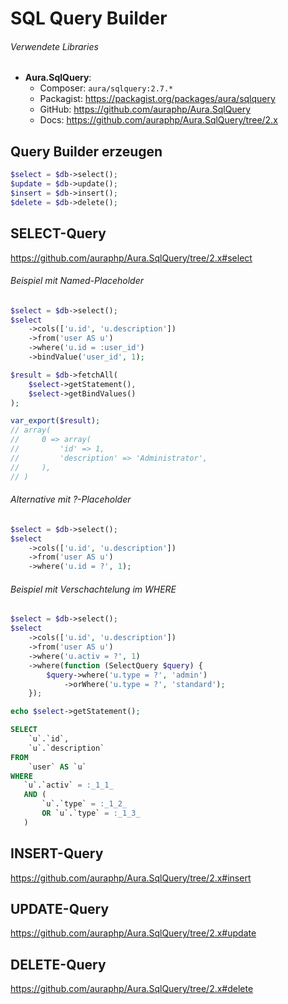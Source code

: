 # SQL Query Builder

###### Verwendete Libraries

* **Aura.SqlQuery**:
  * Composer: `aura/sqlquery:2.7.*`
  * Packagist: https://packagist.org/packages/aura/sqlquery
  * GitHub: https://github.com/auraphp/Aura.SqlQuery
  * Docs: https://github.com/auraphp/Aura.SqlQuery/tree/2.x

## Query Builder erzeugen

```php
$select = $db->select();
$update = $db->update();
$insert = $db->insert();
$delete = $db->delete();
```

## SELECT-Query

https://github.com/auraphp/Aura.SqlQuery/tree/2.x#select

###### Beispiel mit Named-Placeholder

```php
$select = $db->select();
$select
    ->cols(['u.id', 'u.description'])
    ->from('user AS u')
    ->where('u.id = :user_id')
    ->bindValue('user_id', 1);

$result = $db->fetchAll(
    $select->getStatement(),
    $select->getBindValues()
);

var_export($result);
// array(
//     0 => array(
//         'id' => 1,
//         'description' => 'Administrator',
//     ),
// )
```

###### Alternative mit ?-Placeholder

```php
$select = $db->select();
$select
    ->cols(['u.id', 'u.description'])
    ->from('user AS u')
    ->where('u.id = ?', 1);
```

###### Beispiel mit Verschachtelung im WHERE

```php
$select = $db->select();
$select
    ->cols(['u.id', 'u.description'])
    ->from('user AS u')
    ->where('u.activ = ?', 1)
    ->where(function (SelectQuery $query) {
        $query->where('u.type = ?', 'admin')
            ->orWhere('u.type = ?', 'standard');
    });

echo $select->getStatement();
```
```sql
SELECT
    `u`.`id`,
    `u`.`description`
FROM
    `user` AS `u`
WHERE
   `u`.`activ` = :_1_1_
   AND (
       `u`.`type` = :_1_2_
       OR `u`.`type` = :_1_3_
   )
```

## INSERT-Query

https://github.com/auraphp/Aura.SqlQuery/tree/2.x#insert

## UPDATE-Query

https://github.com/auraphp/Aura.SqlQuery/tree/2.x#update

## DELETE-Query

https://github.com/auraphp/Aura.SqlQuery/tree/2.x#delete

